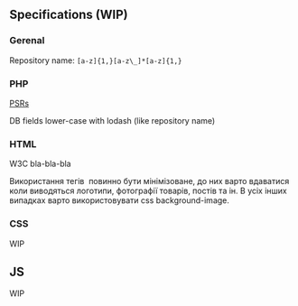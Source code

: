 ## Specifications (WIP)

### Gerenal 

Repository name: `[a-z]{1,}[a-z\_]*[a-z]{1,}`


### PHP

[PSRs](http://www.php-fig.org/psr/)

DB fields lower-case with lodash (like repository name)

### HTML

W3C bla-bla-bla

Використання тегів <img> повинно бути мінімізоване, до них варто вдаватися коли виводяться логотипи, фотографії товарів, постів та ін. В усіх інших випадках варто використовувати css background-image.


### CSS

WIP

## JS

WIP
